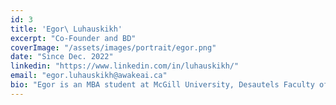 ```yaml
---
id: 3
title: 'Egor\ Luhauskikh'
excerpt: "Co-Founder and BD"
coverImage: "/assets/images/portrait/egor.png"
date: "Since Dec. 2022"
linkedin: "https://www.linkedin.com/in/luhauskikh/"
email: "egor.luhauskikh@awakeai.ca"
bio: "Egor is an MBA student at McGill University, Desautels Faculty of Management specializing in Global Strategy and Leadership. He received Medical Degree from Belarusian State Medical University (Belarus) and master’s degree in Health Policy and Management from the University of Southern Maine (USA). He has extensive experience in the pharmaceutical sector (J&J, AstraZeneca, GSK) leading cross-functional teams and working on complex projects to accelerate patients’ access to innovative medicines."
---
```

